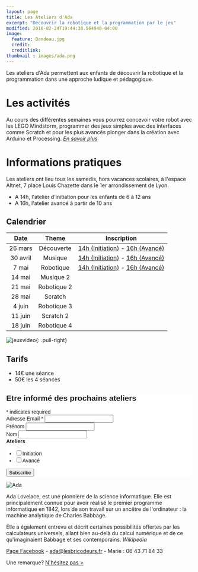 ```yaml
---
layout: page
title: Les Ateliers d'Ada
excerpt: "Découvrir la robotique et la programmation par le jeu"
modified: 2016-02-24T19:44:38.564948-04:00
image:
  feature: Bandeau.jpg
  credit:
  creditlink:
thumbnail : images/ada.png
---
```



Les ateliers d'Ada permettent aux enfants de découvrir la robotique et la programmation dans une approche ludique et pédagogique.

# Les activités

Au cours des différentes semaines vous pourrez concevoir votre robot avec les LEGO Mindstorm, programmer des jeux simples avec des interfaces comme Scratch et pour les plus avancés plonger dans la création avec Arduino et Processing. _[En savoir plus]({{site.url}}/AteliersdAda/outils/)_

# Informations pratiques
Les ateliers ont lieu tous les samedis, hors vacances scolaires, à l'espace Altnet, 7 place Louis Chazette dans le 1er arrondissement de Lyon.

* A 14h, l'atelier d'initiation pour les enfants de 6 à 12 ans
* A 16h, l'atelier avancé à partir de 10 ans

## Calendrier


 Date | Theme | Inscription 
:-----:|:-----:|:-----:
 26 mars | Découverte | [14h (Initiation)](https://yurplan.com/event/Atelier-d-Ada-Initiation/8426) - [16h (Avancé)](https://yurplan.com/event/Atelier-d-Ada-Avance/8427)
 30 avril | Musique | [14h (Initiation)](https://yurplan.com/event/Atelier-d-Ada-Initiation/8497) - [16h (Avancé)](https://yurplan.com/event/Ateliers-d-Ada-Avance/8499)   
 7 mai | Robotique | [14h (Initiation)](https://yurplan.com/event/Ateliers-d-Ada-Initiation/8500) - [16h (Avancé)](https://yurplan.com/event/Ateliers-d-Ada-avance/8501)         
 14 mai | Musique 2       
 21 mai | Robotique 2      
 28 mai | Scratch        
 4 juin | Robotique 3     
 11 juin | Scratch 2       
 18 juin | Robotique 4      

![jeuxvideo]({{site.url}}/images/AdaJeux.jpg){: .pull-right}

## Tarifs


* 14€ une séance 
* 50€ les 4 séances


<!-- Begin MailChimp Signup Form -->
<link href="//cdn-images.mailchimp.com/embedcode/classic-10_7.css" rel="stylesheet" type="text/css">
<style type="text/css">
  #mc_embed_signup{background:#fff; clear:left; font:14px Helvetica,Arial,sans-serif; }
  /* Add your own MailChimp form style overrides in your site stylesheet or in this style block.
     We recommend moving this block and the preceding CSS link to the HEAD of your HTML file. */
</style>
<div id="mc_embed_signup">
<form action="//lesbricodeurs.us12.list-manage.com/subscribe/post?u=bbbb42e1640719973809dfb8c&amp;id=466cb87d37" method="post" id="mc-embedded-subscribe-form" name="mc-embedded-subscribe-form" class="validate" target="_blank" novalidate>
    <div id="mc_embed_signup_scroll">
  <h2>Etre informé des prochains ateliers</h2>
<div class="indicates-required"><span class="asterisk">*</span> indicates required</div>
<div class="mc-field-group">
  <label for="mce-EMAIL">Adresse Email  <span class="asterisk">*</span>
</label>
  <input type="email" value="" name="EMAIL" class="required email" id="mce-EMAIL">
</div>
<div class="mc-field-group">
  <label for="mce-FNAME">Prénom </label>
  <input type="text" value="" name="FNAME" class="" id="mce-FNAME">
</div>
<div class="mc-field-group">
  <label for="mce-LNAME">Nom </label>
  <input type="text" value="" name="LNAME" class="" id="mce-LNAME">
</div>
<div class="mc-field-group input-group">
    <strong>Ateliers </strong>
    <ul><li><input type="checkbox" value="2" name="group[6177][2]" id="mce-group[6177]-6177-0"><label for="mce-group[6177]-6177-0">Initiation</label></li>
<li><input type="checkbox" value="4" name="group[6177][4]" id="mce-group[6177]-6177-1"><label for="mce-group[6177]-6177-1">Avancé</label></li>
</ul>
</div>
  <div id="mce-responses" class="clear">
    <div class="response" id="mce-error-response" style="display:none"></div>
    <div class="response" id="mce-success-response" style="display:none"></div>
  </div>    <!-- real people should not fill this in and expect good things - do not remove this or risk form bot signups-->
    <div style="position: absolute; left: -5000px;" aria-hidden="true"><input type="text" name="b_bbbb42e1640719973809dfb8c_466cb87d37" tabindex="-1" value=""></div>
    <div class="clear"><input type="submit" value="Subscribe" name="subscribe" id="mc-embedded-subscribe" class="button"></div>
    </div>
</form>
</div>
<script type='text/javascript' src='//s3.amazonaws.com/downloads.mailchimp.com/js/mc-validate.js'></script><script type='text/javascript'>(function($) {window.fnames = new Array(); window.ftypes = new Array();fnames[0]='EMAIL';ftypes[0]='email';fnames[1]='FNAME';ftypes[1]='text';fnames[2]='LNAME';ftypes[2]='text'; /*
 * Translated default messages for the $ validation plugin.
 * Locale: FR
 */
$.extend($.validator.messages, {
        required: "Ce champ est requis.",
        remote: "Veuillez remplir ce champ pour continuer.",
        email: "Veuillez entrer une adresse email valide.",
        url: "Veuillez entrer une URL valide.",
        date: "Veuillez entrer une date valide.",
        dateISO: "Veuillez entrer une date valide (ISO).",
        number: "Veuillez entrer un nombre valide.",
        digits: "Veuillez entrer (seulement) une valeur numérique.",
        creditcard: "Veuillez entrer un numéro de carte de crédit valide.",
        equalTo: "Veuillez entrer une nouvelle fois la même valeur.",
        accept: "Veuillez entrer une valeur avec une extension valide.",
        maxlength: $.validator.format("Veuillez ne pas entrer plus de {0} caractères."),
        minlength: $.validator.format("Veuillez entrer au moins {0} caractères."),
        rangelength: $.validator.format("Veuillez entrer entre {0} et {1} caractères."),
        range: $.validator.format("Veuillez entrer une valeur entre {0} et {1}."),
        max: $.validator.format("Veuillez entrer une valeur inférieure ou égale à {0}."),
        min: $.validator.format("Veuillez entrer une valeur supérieure ou égale à {0}.")
});}(jQuery));var $mcj = jQuery.noConflict(true);</script>
<!--End mc_embed_signup-->



![Ada]({{site.url}}/images/ada.png)

Ada Lovelace, est une pionnière de la science informatique. Elle est principalement connue pour avoir réalisé le premier programme informatique en 1842, lors de son travail sur un ancêtre de l'ordinateur : la machine analytique de Charles Babbage.

Elle a également entrevu et décrit certaines possibilités offertes par les calculateurs universels, allant bien au-delà du calcul numérique et de ce qu'imaginaient Babbage et ses contemporains. _Wikipedia_



[Page Facebook](https://www.facebook.com/Les-Ateliers-dAda-1010068332420661/) - [ada@lesbricodeurs.fr](mailto:ada@lesbricodeurs.fr) - Marie : 06 43 71 84 33

Une remarque? [N'hésitez pas >]({{site.url}}/AteliersdAda/idees/)